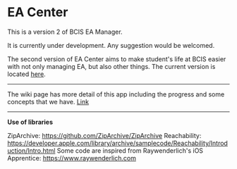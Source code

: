 # EA Center
This is a version 2 of BCIS EA Manager.

It is currently under development. Any suggestion would be welcomed.

The second version of EA Center aims to make student's life at BCIS easier with not only managing EA, but also other things. The current version is located [here](http://tenic.xyz).

---

The wiki page has more detail of this app including the progress and some concepts that we have.
[Link](https://github.com/TomShen1234/EA-Center/wiki)

---

**Use of libraries**

ZipArchive: https://github.com/ZipArchive/ZipArchive
Reachability: https://developer.apple.com/library/archive/samplecode/Reachability/Introduction/Intro.html
Some code are inspired from Raywenderlich's iOS Apprentice: https://www.raywenderlich.com
